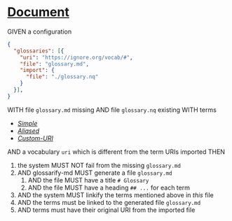 # [Document](#document)

GIVEN a configuration

```json
{
  "glossaries": [{
    "uri": "https://ignore.org/vocab/#",
    "file": "glossary.md",
    "import": {
      "file": "./glossary.nq"
    }
  }],
}
```

WITH file `glossary.md` missing
AND file `glossary.nq` existing WITH terms

*   *[Simple][1]*
*   *[Aliased][2]*
*   *[Custom-URI][3]*

AND a vocabulary `uri` which is different from the term URIs imported
THEN

1.  the system MUST NOT fail from the missing `glossary.md`
2.  AND glossarify-md MUST generate a file `glossary.md`
    1.  AND the file MUST have a title `# Glossary`
    2.  AND the file MUST have a heading `## ...` for each term
3.  AND the system MUST linkify the terms mentioned above in *this* file
4.  AND the terms must be linked to the generated file `glossary.md`
5.  AND terms must have their original URI from the imported file

[1]: ./glossary.md#simple "GIVEN a simple term with two sentences."

[2]: ./glossary.md#aliased "GIVEN a term with aliases
THEN this term MUST be exported with all its aliases as SKOS altLabel."

[3]: ./glossary.md#custom-uri "GIVEN a term with a uri term attribute
THEN this term MUST be exported using uri https://other.org/vocab/#custom-uri."
